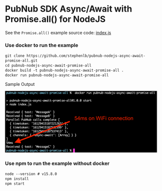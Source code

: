 # PubNub SDK Async/Await with Promise.all() for NodeJS

See the `Promise.all()` example source code: [index.js](index.js)

### Use docker to run the example

```shell
git clone https://github.com/stephenlb/pubnub-nodejs-async-await-promise-all.git
cd pubnub-nodejs-async-await-promise-all
docker build -t pubnub-nodejs-async-await-promise-all .
docker run pubnub-nodejs-async-await-promise-all
```

Sample Output

![PubNub NodeJS SDK Async Await Promies.all()](media/results.png)

### Use npm to run the example without docker

```shell
node --version # v15.8.0
npm install
npm start
```

